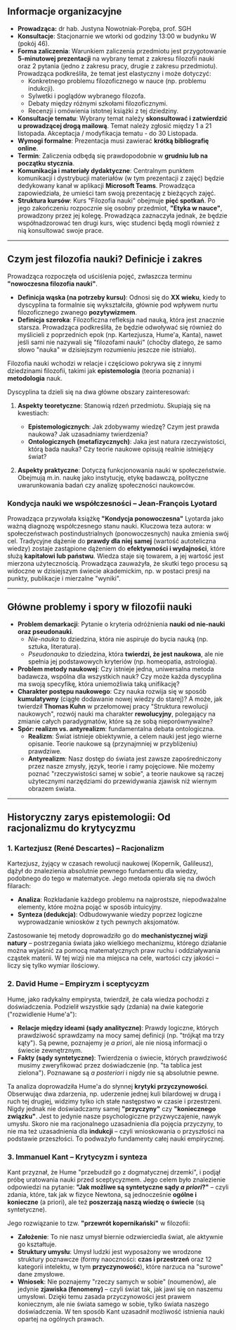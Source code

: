 ## Informacje organizacyjne

* **Prowadząca:** dr hab. Justyna Nowotniak-Poręba, prof. SGH
* **Konsultacje**: Stacjonarnie we wtorki od godziny 13:00 w budynku W (pokój 46).
* **Forma zaliczenia**: Warunkiem zaliczenia przedmiotu jest przygotowanie **5-minutowej prezentacji** na wybrany temat z zakresu filozofii nauki oraz 2 pytania (jedno z zakresu pracy, drugie z zakresu przedmiotu). Prowadząca podkreśliła, że temat jest elastyczny i może dotyczyć:
    * Konkretnego problemu filozoficznego w nauce (np. problemu indukcji).
    * Sylwetki i poglądów wybranego filozofa.
    * Debaty między różnymi szkołami filozoficznymi.
    * Recenzji i omówienia istotnej książki z tej dziedziny.
* **Konsultacje tematu**: Wybrany temat należy **skonsultować i zatwierdzić u prowadzącej drogą mailową**. Temat należy zgłosić między 1 a 21 listopada. Akceptacja / modyfikacja tematu - do 30 Listopada.
* **Wymogi formalne**: Prezentacja musi zawierać **krótką bibliografię online**.
* **Termin**: Zaliczenia odbędą się prawdopodobnie w **grudniu lub na początku stycznia**.
* **Komunikacja i materiały dydaktyczne**: Centralnym punktem komunikacji i dystrybucji materiałów (w tym prezentacji z zajęć) będzie dedykowany kanał w aplikacji **Microsoft Teams**. Prowadząca zapowiedziała, że umieści tam swoją prezentację z bieżących zajęć.
* **Struktura kursów**: Kurs "Filozofia nauki" obejmuje **pięć spotkań**. Po jego zakończeniu rozpocznie się osobny przedmiot, **"Etyka w nauce"**, prowadzony przez jej kolegę. Prowadząca zaznaczyła jednak, że będzie współnadzorować ten drugi kurs, więc studenci będą mogli również z nią konsultować swoje prace.

---

## Czym jest filozofia nauki? Definicje i zakres

Prowadząca rozpoczęła od uściślenia pojęć, zwłaszcza terminu **"nowoczesna filozofia nauki"**.

* **Definicja wąska (na potrzeby kursu)**: Odnosi się do **XX wieku**, kiedy to dyscyplina ta formalnie się wykształciła, głównie pod wpływem nurtu filozoficznego zwanego **pozytywizmem**.
* **Definicja szeroka**: Filozoficzna refleksja nad nauką, która jest znacznie starsza. Prowadząca podkreśliła, że będzie odwoływać się również do myślicieli z poprzednich epok (np. Kartezjusza, Hume'a, Kanta), nawet jeśli sami nie nazywali się "filozofami nauki" (choćby dlatego, że samo słowo "nauka" w dzisiejszym rozumieniu jeszcze nie istniało).

Filozofia nauki wchodzi w relacje i częściowo pokrywa się z innymi dziedzinami filozofii, takimi jak **epistemologia** (teoria poznania) i **metodologia** nauk.

Dyscyplina ta dzieli się na dwa główne obszary zainteresowań:

1.  **Aspekty teoretyczne**: Stanowią rdzeń przedmiotu. Skupiają się na kwestiach:
    * **Epistemologicznych**: Jak zdobywamy wiedzę? Czym jest prawda naukowa? Jak uzasadniamy twierdzenia?
    * **Ontologicznych (metafizycznych)**: Jaka jest natura rzeczywistości, którą bada nauka? Czy teorie naukowe opisują realnie istniejący świat?

2.  **Aspekty praktyczne**: Dotyczą funkcjonowania nauki w społeczeństwie. Obejmują m.in. naukę jako instytucję, etykę badawczą, polityczne uwarunkowania badań czy analizę społeczności naukowców.

### Kondycja nauki we współczesności – Jean-François Lyotard

Prowadząca przywołała książkę **"Kondycja ponowoczesna"** Lyotarda jako ważną diagnozę współczesnego stanu nauki. Kluczowa teza autora: w społeczeństwach postindustrialnych (ponowoczesnych) nauka zmienia swój cel. Tradycyjne dążenie do **prawdy dla niej samej** (wartość autoteliczna wiedzy) zostaje zastąpione dążeniem do **efektywności i wydajności**, które służą **kapitałowi lub państwu**. Wiedza staje się towarem, a jej wartość jest mierzona użytecznością. Prowadząca zauważyła, że skutki tego procesu są widoczne w dzisiejszym świecie akademickim, np. w postaci presji na punkty, publikacje i mierzalne "wyniki".

---

## Główne problemy i spory w filozofii nauki

* **Problem demarkacji**: Pytanie o kryteria odróżnienia **nauki od nie-nauki oraz pseudonauki**.
    * *Nie-nauka* to dziedzina, która nie aspiruje do bycia nauką (np. sztuka, literatura).
    * *Pseudonauka* to dziedzina, która **twierdzi, że jest naukowa**, ale nie spełnia jej podstawowych kryteriów (np. homeopatia, astrologia).
* **Problem metody naukowej**: Czy istnieje jedna, uniwersalna metoda badawcza, wspólna dla wszystkich nauk? Czy może każda dyscyplina ma swoją specyfikę, która uniemożliwia taką unifikację?
* **Charakter postępu naukowego**: Czy nauka rozwija się w sposób **kumulatywny** (ciągłe dodawanie nowej wiedzy do starej)? A może, jak twierdził **Thomas Kuhn** w przełomowej pracy "Struktura rewolucji naukowych", rozwój nauki ma charakter **rewolucyjny**, polegający na zmianie całych paradygmatów, które są ze sobą nieporównywalne?
* **Spór: realizm vs. antyrealizm**: fundamentalna debata ontologiczna.
    * **Realizm**: Świat istnieje obiektywnie, a celem nauki jest jego wierne opisanie. Teorie naukowe są (przynajmniej w przybliżeniu) prawdziwe.
    * **Antyrealizm**: Nasz dostęp do świata jest zawsze zapośredniczony przez nasze zmysły, język, teorie i ramy pojęciowe. Nie możemy poznać "rzeczywistości samej w sobie", a teorie naukowe są raczej użytecznymi narzędziami do przewidywania zjawisk niż wiernym obrazem świata.

---

## Historyczny zarys epistemologii: Od racjonalizmu do krytycyzmu

### 1. Kartezjusz (René Descartes) – Racjonalizm

Kartezjusz, żyjący w czasach rewolucji naukowej (Kopernik, Galileusz), dążył do znalezienia absolutnie pewnego fundamentu dla wiedzy, podobnego do tego w matematyce. Jego metoda opierała się na dwóch filarach:

* **Analiza**: Rozkładanie każdego problemu na najprostsze, niepodważalne elementy, które można pojąć w sposób intuicyjny.
* **Synteza (dedukcja)**: Odbudowywanie wiedzy poprzez logiczne wyprowadzanie wniosków z tych pewnych aksjomatów.

Zastosowanie tej metody doprowadziło go do **mechanistycznej wizji natury** – postrzegania świata jako wielkiego mechanizmu, którego działanie można wyjaśnić za pomocą matematycznych praw ruchu i oddziaływania cząstek materii. W tej wizji nie ma miejsca na cele, wartości czy jakości – liczy się tylko wymiar ilościowy.

### 2. David Hume – Empiryzm i sceptycyzm

Hume, jako radykalny empirysta, twierdził, że cała wiedza pochodzi z doświadczenia. Podzielił wszystkie sądy (zdania) na dwie kategorie ("rozwidlenie Hume'a"):

* **Relacje między ideami (sądy analityczne)**: Prawdy logiczne, których prawdziwość sprawdzamy na mocy samej definicji (np. "trójkąt ma trzy kąty"). Są pewne, poznajemy je *a priori*, ale nie niosą informacji o świecie zewnętrznym.
* **Fakty (sądy syntetyczne)**: Twierdzenia o świecie, których prawdziwość musimy zweryfikować przez doświadczenie (np. "ta tablica jest zielona"). Poznawane są *a posteriori* i nigdy nie są absolutnie pewne.

Ta analiza doprowadziła Hume'a do słynnej **krytyki przyczynowości**. Obserwując dwa zdarzenia, np. uderzenie jednej kuli bilardowej w drugą i ruch tej drugiej, widzimy tylko ich stałe następstwo w czasie i przestrzeni. Nigdy jednak nie doświadczamy samej **"przyczyny"** czy **"koniecznego związku"**. Jest to jedynie nasze psychologiczne przyzwyczajenie, nawyk umysłu. Skoro nie ma racjonalnego uzasadnienia dla pojęcia przyczyny, to nie ma też uzasadnienia dla **indukcji** – czyli wnioskowania o przyszłości na podstawie przeszłości. To podważyło fundamenty całej nauki empirycznej.

### 3. Immanuel Kant – Krytycyzm i synteza

Kant przyznał, że Hume "przebudził go z dogmatycznej drzemki", i podjął próbę uratowania nauki przed sceptycyzmem. Jego celem było znalezienie odpowiedzi na pytanie: **"Jak możliwe są syntetyczne sądy *a priori*?"** – czyli zdania, które, tak jak w fizyce Newtona, są jednocześnie **ogólne i konieczne** (a priori), ale też **poszerzają naszą wiedzę o świecie** (są syntetyczne).

Jego rozwiązanie to tzw. **"przewrót kopernikański"** w filozofii:

* **Założenie**: To nie nasz umysł biernie odzwierciedla świat, ale aktywnie go kształtuje.
* **Struktury umysłu**: Umysł ludzki jest wyposażony we wrodzone struktury poznawcze (formy naoczności: **czas i przestrzeń** oraz 12 kategorii intelektu, w tym **przyczynowość**), które narzuca na "surowe" dane zmysłowe.
* **Wniosek**: Nie poznajemy "rzeczy samych w sobie" (noumenów), ale jedynie **zjawiska (fenomeny)** – czyli świat tak, jak jawi się on naszemu umysłowi. Dzięki temu zasada przyczynowości jest prawem koniecznym, ale nie świata samego w sobie, tylko świata naszego doświadczenia. W ten sposób Kant uzasadnił możliwość istnienia nauki opartej na ogólnych prawach.